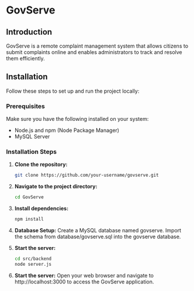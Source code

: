 # GovServe

## Introduction

GovServe is a remote complaint management system that allows citizens to submit complaints online and enables administrators to track and resolve them efficiently.

## Installation

Follow these steps to set up and run the project locally:

### Prerequisites

Make sure you have the following installed on your system:

- Node.js and npm (Node Package Manager)
- MySQL Server

### Installation Steps

1. **Clone the repository:**

   ```bash
   git clone https://github.com/your-username/govserve.git
2. **Navigate to the project directory:**
   ```bash
   cd GovServe
3. **Install dependencies:**
   ```bash
   npm install
4. **Database Setup:**
   Create a MySQL database named govserve.
   Import the schema from database/govserve.sql into the govserve database.
5. **Start the server:**
   ```bash
   cd src/backend
   node server.js
6. **Start the server:**
   Open your web browser and navigate to http://localhost:3000 to access the GovServe application.
